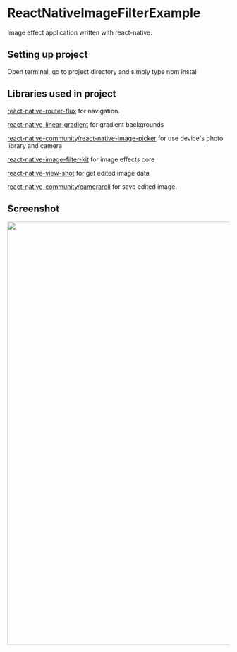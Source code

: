 # ReactNativeImageFilterExample
Image effect application written with react-native.

## Setting up project
Open terminal, go to project directory and simply type npm install

## Libraries used in project
[react-native-router-flux](https://github.com/aksonov/react-native-router-flux) for navigation.

[react-native-linear-gradient](https://github.com/react-native-community/react-native-linear-gradient) for gradient backgrounds

[react-native-community/react-native-image-picker](https://github.com/react-native-community/react-native-image-picker) for use device's photo library and camera

[react-native-image-filter-kit](https://github.com/iyegoroff/react-native-image-filter-kit) for image effects core

[react-native-view-shot](https://github.com/gre/react-native-view-shot) for get edited image data

[react-native-community/cameraroll](https://github.com/react-native-community/react-native-cameraroll) for save edited image.

## Screenshot
<img src="https://github.com/ugurrdemirel/ReactNativeImageFilterExample/blob/master/showcase.gif" width=540 height=960>
